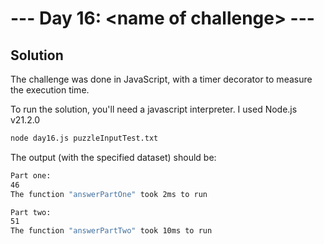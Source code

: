 # --- Day 16: \<name of challenge\> ---

## Solution

The challenge was done in JavaScript, with a timer decorator to measure the execution time.

To run the solution, you'll need a javascript interpreter. I used Node.js v21.2.0

```zsh
node day16.js puzzleInputTest.txt
```

The output (with the specified dataset) should be:

```zsh
Part one:
46
The function "answerPartOne" took 2ms to run

Part two:
51
The function "answerPartTwo" took 10ms to run
```
